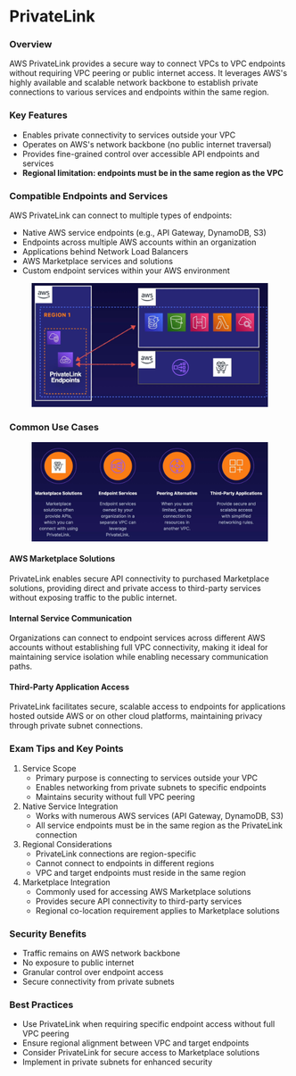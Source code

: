# PrivateLink

### Overview

AWS PrivateLink provides a secure way to connect VPCs to VPC endpoints without requiring VPC peering or public internet access. It leverages AWS's highly available and scalable network backbone to establish private connections to various services and endpoints within the same region.

### Key Features

* Enables private connectivity to services outside your VPC
* Operates on AWS's network backbone (no public internet traversal)
* Provides fine-grained control over accessible API endpoints and services
* **Regional limitation: endpoints must be in the same region as the VPC**

### Compatible Endpoints and Services

AWS PrivateLink can connect to multiple types of endpoints:

* Native AWS service endpoints (e.g., API Gateway, DynamoDB, S3)
* Endpoints across multiple AWS accounts within an organization
* Applications behind Network Load Balancers
* AWS Marketplace services and solutions
* Custom endpoint services within your AWS environment

<figure><img src="../../../../.gitbook/assets/image (116).png" alt=""><figcaption></figcaption></figure>

### Common Use Cases

<figure><img src="../../../../.gitbook/assets/image (117).png" alt=""><figcaption></figcaption></figure>

#### AWS Marketplace Solutions

PrivateLink enables secure API connectivity to purchased Marketplace solutions, providing direct and private access to third-party services without exposing traffic to the public internet.

#### Internal Service Communication

Organizations can connect to endpoint services across different AWS accounts without establishing full VPC connectivity, making it ideal for maintaining service isolation while enabling necessary communication paths.

#### Third-Party Application Access

PrivateLink facilitates secure, scalable access to endpoints for applications hosted outside AWS or on other cloud platforms, maintaining privacy through private subnet connections.

### Exam Tips and Key Points

1. Service Scope
   * Primary purpose is connecting to services outside your VPC
   * Enables networking from private subnets to specific endpoints
   * Maintains security without full VPC peering
2. Native Service Integration
   * Works with numerous AWS services (API Gateway, DynamoDB, S3)
   * All service endpoints must be in the same region as the PrivateLink connection
3. Regional Considerations
   * PrivateLink connections are region-specific
   * Cannot connect to endpoints in different regions
   * VPC and target endpoints must reside in the same region
4. Marketplace Integration
   * Commonly used for accessing AWS Marketplace solutions
   * Provides secure API connectivity to third-party services
   * Regional co-location requirement applies to Marketplace solutions

### Security Benefits

* Traffic remains on AWS network backbone
* No exposure to public internet
* Granular control over endpoint access
* Secure connectivity from private subnets

### Best Practices

* Use PrivateLink when requiring specific endpoint access without full VPC peering
* Ensure regional alignment between VPC and target endpoints
* Consider PrivateLink for secure access to Marketplace solutions
* Implement in private subnets for enhanced security
